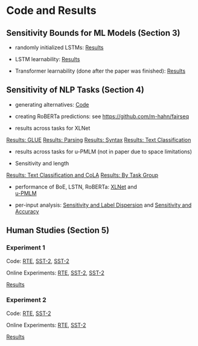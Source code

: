 # Code and Results

## Sensitivity Bounds for ML Models (Section 3)

* randomly initialized LSTMs: [Results](code/learnability/output/lstm-init-s1.pdf)

* LSTM learnability: [Results](code/learnability/output/learnability3_together.pdf)

* Transformer learnability (done after the paper was finished): [Results](code/learnability/output/learnability3_together_Transformer.pdf)

## Sensitivity of NLP Tasks (Section 4)

* generating alternatives: [Code](code/xlnet)

* creating RoBERTa predictions: see https://github.com/m-hahn/fairseq

* results across tasks for XLNet

[Results: GLUE](code/analyze/joint_GLUE.pdf)
[Results: Parsing](code/analyze/joint_Parsing.pdf)
[Results: Syntax](code/analyze/joint_Syntax.pdf)
[Results: Text Classification](code/analyze/joint_textclas.pdf)

* results across tasks for u-PMLM (not in paper due to space limitations)

* Sensitivity and length

[Results: Text Classification and CoLA](code/analyze/byLength_s1ensitivity_textclas_cola.pdf)
[Results: By Task Group](code/analyze/byLength_s1ensitivity_textclas_glue.pdf)

* performance of BoE, LSTN, RoBERTa: [XLNet](code/analyze/s1ensitivity-accuracy-grid.pdf) and       
[u-PMLM](code/analyze/s1ensitivity-accuracy-grid-pmlm.pdf)

* per-input analysis: [Sensitivity and Label Dispersion](code/perExample/outputs/subspans_s1ensitivity_rev.pdf) and [Sensitivity and Accuracy](code/perExample/outputs/s1ensitivity_accuracy_roberta-cbow-lstm.pdf)

## Human Studies (Section 5)

### Experiment 1

Code: [RTE](experiments/100-rte), [SST-2](experiments/200-sst2), [SST-2](experiments/200b-sst2)

Online Experiments: [RTE](https://stanford.edu/~mhahn2/experiments/Robustness-Low-Synergy-and-Cheap-Computation/experiments/100-rte/order-preference.html), [SST-2](https://stanford.edu/~mhahn2/experiments/Robustness-Low-Synergy-and-Cheap-Computation/experiments/200-sst2/order-preference.html), [SST-2](https://stanford.edu/~mhahn2/experiments/Robustness-Low-Synergy-and-Cheap-Computation/experiments/200b-sst2/order-preference.html)

[Results](experiments/100-rte/Submiterator-master/figures/rte_sst_sensitivities_expt1.pdf)

### Experiment 2
Code: [RTE](experiments/102-rte), [SST-2](experiments/202-sst2)

Online Experiments: [RTE](https://stanford.edu/~mhahn2/experiments/Robustness-Low-Synergy-and-Cheap-Computation/experiments/102-rte/order-preference.html), [SST-2](https://stanford.edu/~mhahn2/experiments/Robustness-Low-Synergy-and-Cheap-Computation/experiments/202-sst2/order-preference.html)

[Results](experiments/102-rte/Submiterator-master/figures/sensitivity-changes-sst2-rte.pdf)

